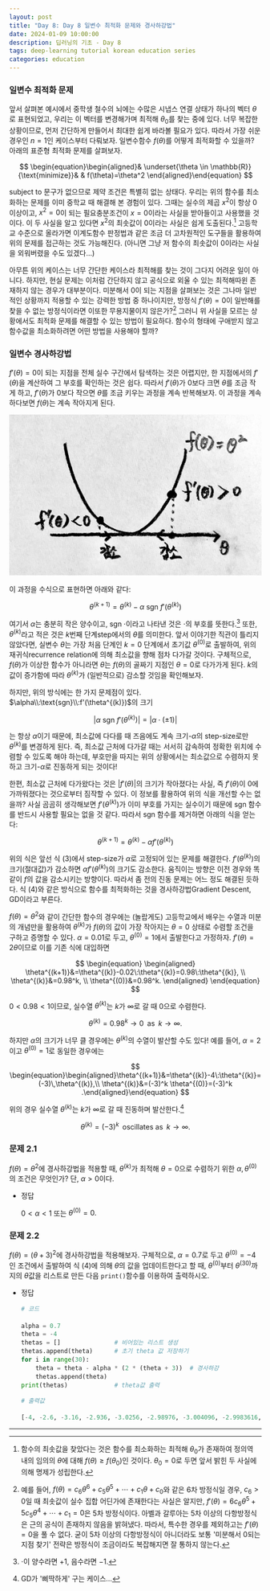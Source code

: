 ```yaml
---
layout: post
title: "Day 8: Day 8 일변수 최적화 문제와 경사하강법"
date: 2024-01-09 10:00:00
description: 딥러닝의 기초 - Day 8
tags: deep-learning tutorial korean education series
categories: education
---
```



### 일변수 최적화 문제

앞서 살펴본 예시에서 중학생 철수의 뇌에는 수많은 시냅스 연결 상태가 하나의 벡터 $\theta$로 표현되었고, 우리는 이 벡터를 변경해가며 최적해 $\theta_0$를 찾는 중에 있다. 너무 복잡한 상황이므로, 먼저 간단하게 만들어서 최대한 쉽게 바라볼 필요가 있다. 따라서 가장 쉬운 경우인 $n=1$인 케이스부터 다뤄보자. 일변수함수 $f(\theta)$를 어떻게 최적화할 수 있을까? 아래의 표준형 최적화 문제를 살펴보자.

$$
\begin{equation}\begin{aligned}& \underset{\theta \in \mathbb{R}}{\text{minimize}}& & f(\theta)=\theta^2 \end{aligned}\end{equation}
$$

$\text{subject to}$ 문구가 없으므로 제약 조건은 특별히 없는 상태다. 우리는 위의 함수를 최소화하는 문제를 이미 중학교 때 해결해 본 경험이 있다. 그때는 실수의 제곱 $x^2$이 항상 $0$ 이상이고, $x^2=0$이 되는 필요충분조건이 $x=0$이라는 사실을 받아들이고 사용했을 것이다. 이 두 사실을 알고 있다면 $x^2$의 최솟값이 $0$이라는 사실은 쉽게 도출된다.[^1] 고등학교 수준으로 올라가면 이계도함수 판정법과 같은 조금 더 고차원적인 도구들을 활용하여 위의 문제를 접근하는 것도 가능해진다. (아니면 그냥 저 함수의 최솟값이 $0$이라는 사실을 외워버렸을 수도 있겠다…)

아무튼 위의 케이스는 너무 간단한 케이스라 최적해를 찾는 것이 그다지 어려운 일이 아니다. 하지만, 현실 문제는 이처럼 간단하지 않고 공식으로 외울 수 있는 최적해따윈 존재하지 않는 경우가 대부분이다. 미분해서 $0$이 되는 지점을 살펴보는 것은 그나마 일반적인 상황까지 적용할 수 있는 강력한 방법 중 하나이지만, 방정식 $f'(\theta)=0$이 일반해를 찾을 수 없는 방정식이라면 이또한 무용지물이지 않은가?[^2] 그러니 위 사실을 모르는 상황에서도 최적화 문제를 해결할 수 있는 방법이 필요하다. 함수의 형태에 구애받지 않고 함수값을 최소화하려면 어떤 방법을 사용해야 할까?

### 일변수 경사하강법

$f'(\theta)=0$이 되는 지점을 전체 실수 구간에서 탐색하는 것은 어렵지만, 한 지점에서의 $f'(\theta)$을 계산하여 그 부호를 확인하는 것은 쉽다. 따라서 $f'(\theta)$가 $0$보다 크면 $\theta$를 조금 작게 하고, $f'(\theta)$가 $0$보다 작으면 $\theta$를 조금 키우는 과정을 계속 반복해보자. 이 과정을 계속하다보면 $f(\theta)$는 계속 작아지게 된다.

![Untitled](/assets/img/blog/deep-learning/untitled.jpeg)

이 과정을 수식으로 표현하면 아래와 같다:

$$
\begin{equation}\theta^{(k+1)}=\theta^{(k)}-\alpha\:\text{sgn}\:f'(\theta^{(k)}) \end{equation}
$$

여기서 $\alpha$는 충분히 작은 양수이고, $\text{sgn} \;\cdot$이라고 나타낸 것은 $\cdot$의 부호를 뜻한다.[^3] 또한, $\theta^{(k)}$라고 적은 것은 $k$번째 단계step에서의 $\theta$를 의미한다. 앞서 이야기한 직관이 틀리지 않았다면, 실변수 $\theta$는 가장 처음 단계인 $k=0$ 단계에서 초기값 $\theta^{(0)}$로 출발하여, 위의 재귀식recurrence relation에 의해 최소값을 향해 점차 다가갈 것이다. 구체적으로, $f(\theta)$가 이상한 함수가 아니라면 $\theta$는 $f(\theta)$의 골짜기 지점인 $\theta=0$로 다가가게 된다. $k$의 값이 증가함에 따라 $\theta^{(k)}$가 (일반적으로) 감소할 것임을 확인해보자.

하지만, 위의 방식에는 한 가지 문제점이 있다. $\alpha\\:\text{sgn}\\:f'(\theta^{(k)})$의 크기

$$
\left|\alpha\:\text{sgn}\:f'(\theta^{(k)})\right|=\left|\alpha \cdot(\pm1)\right|
$$

는 항상 $\alpha$이기 때문에, 최소값에 다다를 때 즈음에도 계속 크기-$\alpha$의 step-size로만 $\theta^{(k)}$를 변경하게 된다. 즉, 최소값 근처에 다가갈 때는 서서히 감속하여 정확한 위치에 수렴할 수 있도록 해야 하는데, 부호만을 따지는 위의 상황에서는 최소값으로 수렴하지 못하고 크기-$\alpha$로 진동하게 되는 것이다!

한편, 최소값 근처에 다가왔다는 것은 $\lvert f'(\theta)\rvert$의 크기가 작아졌다는 사실, 즉 $f'(\theta)$이 $0$에 가까워졌다는 것으로부터 짐작할 수 있다. 이 정보를 활용하여 위의 식을 개선할 수는 없을까? 사실 곰곰히 생각해보면 $f'(\theta^{(k)})$가 이미 부호를 가지는 실수이기 때문에 $\text{sgn}$ 함수를 반드시 사용할 필요는 없을 것 같다. 따라서 $\text{sgn}$ 함수를 제거하면 아래의 식을 얻는다:

$$
\begin{equation} \theta^{(k+1)}=\theta^{(k)}-\alpha f'(\theta^{(k)}) \end{equation}
$$

위의 식은 앞선 식 $(3)$에서 step-size가 $\alpha$로 고정되어 있는 문제를 해결한다. $f'(\theta^{(k)})$의 크기(절대값)가 감소하면 $\alpha f'(\theta^{(k)})$의 크기도 감소한다. 움직이는 방향은 이전 경우와 똑같이 $f$의 값을 감소시키는 방향이다. 따라서 좀 전의 진동 문제는 어느 정도 해결된 듯하다. 식 $(4)$와 같은 방식으로 함수를 최적화하는 것을 경사하강법Gradient Descent, GD이라고 부른다.

$f(\theta)=\theta^2$와 같이 간단한 함수의 경우에는 (놀랍게도) 고등학교에서 배우는 수열과 미분의 개념만을 활용하여 $\theta^{(k)}$가 $f(\theta)$의 값이 가장 작아지는 $\theta=0$ 상태로 수렴할 조건을 구하고 증명할 수 있다. $\alpha=0.01$로 두고, $\theta^{(0)}=1$에서 출발한다고 가정하자. $f'(\theta)=2\theta$이므로 이를 기존 식에 대입하면

$$
\begin{equation}
\begin{aligned}
\theta^{(k+1)}&=\theta^{(k)}-0.02\:\theta^{(k)}=0.98\:\theta^{(k)},
\\ \theta^{(k)}&=0.98^k, \\
\theta^{(0)}&=0.98^k.
\end{aligned}
\end{equation}
$$

$0<0.98<1$이므로, 실수열 $\theta^{(k)}$는 $k$가 $\infty$로 갈 때 $0$으로 수렴한다.

$$
\theta^{(k)}=0.98^k \rightarrow 0 \;\;\text{as}\;\; k\rightarrow \infty.
$$

하지만 $\alpha$의 크기가 너무 클 경우에는 $\theta^{(k)}$의 수열이 발산할 수도 있다! 예를 들어, $\alpha=2$이고 $\theta^{(0)}=1$로 동일한 경우에는

$$
\begin{equation}\begin{aligned}\theta^{(k+1)}&=\theta^{(k)}-4\:\theta^{(k)}=(-3)\,\theta^{(k)},\\ \theta^{(k)}&=(-3)^k \theta^{(0)}=(-3)^k .\end{aligned}\end{equation}
$$

위의 경우 실수열 $\theta^{(k)}$는 $k$가 $\infty$로 갈 때 진동하며 발산한다.[^4]

$$
\theta^{(k)}=(-3)^k \;\;\text{oscillates as}\;\; k\rightarrow \infty.
$$

### 문제 2.1

$f(\theta)=\theta^2$에 경사하강법을 적용할 때,
$\theta^{(k)}$가 최적해 $\theta=0$으로 수렴하기 위한 $\alpha, \theta^{(0)}$의 조건은 무엇인가? 단, $\alpha>0$이다.

- 정답
    
    $0<\alpha<1$ 또는 $\theta^{(0)}=0.$
    

### 문제 2.2

$f(\theta)=(\theta+3)^2$에 경사하강법을 적용해보자.
구체적으로, $\alpha=0.7$로 두고 $\theta^{(0)}=-4$인 조건에서 출발하여 식 $(4)$에 의해 $\theta$의 값을 업데이트한다고 할 때,
$\theta^{(0)}$부터 $\theta^{(30)}$까지의 $\theta$값을 리스트로 만든 다음 `print()`함수를 이용하여 출력하시오.

- 정답
    
    ```python
    # 코드
    
    alpha = 0.7
    theta = -4
    thetas = []               # 비어있는 리스트 생성
    thetas.append(theta)      # 초기 theta 값 저장하기
    for i in range(30):
        theta = theta - alpha * (2 * (theta + 3))  # 경사하강
        thetas.append(theta)
    print(thetas)             # theta값 출력
    ```
    
    ```python
    # 출력값
    
    [-4, -2.6, -3.16, -2.936, -3.0256, -2.98976, -3.004096, -2.9983616, -3.00065536, -2.999737856, -3.0001048576000002, -2.9999580569599997, -3.000016777216, -2.9999932891136, -3.00000268435456, -2.999998926258176, -3.0000004294967297, -2.9999998282013083, -3.0000000687194768, -2.9999999725122093, -3.0000000109951164, -2.9999999956019536, -3.0000000017592185, -2.9999999992963127, -3.000000000281475, -2.99999999988741, -3.000000000045036, -2.9999999999819855, -3.000000000007206, -2.999999999997118, -3.000000000001153]
    ```
    

---

[^1]: 함수의 최솟값을 찾았다는 것은 함수를 최소화하는 최적해 $\theta_0$가 존재하여 정의역 내의 임의의 $\theta$에 대해 $f(\theta)\ge f(\theta_0)$인 것이다. $\theta_0=0$로 두면 앞서 밝힌 두 사실에 의해 명제가 성립한다.

[^2]: 예를 들어, $f(\theta)=c_6\theta^6+c_5\theta^5+\cdots+c_1\theta+c_0$와 같은 $6$차 방정식일 경우, $c_6>0$일 때 최솟값이 실수 집합 어딘가에 존재한다는 사실은 알지만, $f'(\theta)=6c_6\theta^5+5c_5\theta^4+\cdots+c_1=0$은 $5$차 방정식이다. 아벨과 갈루아는 $5$차 이상의 다항방정식은 근의 공식이 존재하지 않음을 밝혀냈다. 따라서, 특수한 경우를 제외하고는 $f'(\theta)=0$을 풀 수 없다. 굳이 5차 이상의 다항방정식이 아니더라도 보통 '미분해서 $0$되는 지점 찾기' 전략은 방정식이 조금이라도 복잡해지면 잘 통하지 않는다.

[^3]: $\cdot$이 양수라면 $+1$, 음수라면 $-1$.

[^4]: GD가 '삐딱하게' 구는 케이스…